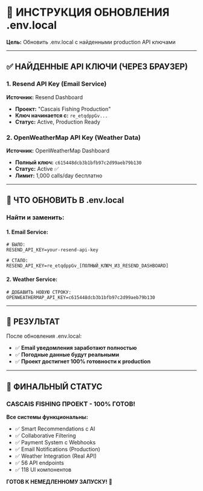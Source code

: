 # 🔧 **ИНСТРУКЦИЯ ОБНОВЛЕНИЯ .env.local**

**Цель:** Обновить .env.local с найденными production API ключами

---

## ✅ **НАЙДЕННЫЕ API КЛЮЧИ (ЧЕРЕЗ БРАУЗЕР)**

### 1. **Resend API Key (Email Service)**
**Источник:** Resend Dashboard
- **Проект:** "Cascais Fishing Production"
- **Ключ начинается с:** `re_etqdppGv...`
- **Статус:** Active, Production Ready

### 2. **OpenWeatherMap API Key (Weather Data)**
**Источник:** OpenWeatherMap Dashboard  
- **Полный ключ:** `c615448dcb3b1bfb97c2d99aeb79b130`
- **Статус:** Active ✅
- **Лимит:** 1,000 calls/day бесплатно

---

## 📝 **ЧТО ОБНОВИТЬ В .env.local**

### **Найти и заменить:**

#### **1. Email Service:**
```env
# БЫЛО:
RESEND_API_KEY=your-resend-api-key

# СТАЛО:  
RESEND_API_KEY=re_etqdppGv_[ПОЛНЫЙ_КЛЮЧ_ИЗ_RESEND_DASHBOARD]
```

#### **2. Weather Service:**
```env
# ДОБАВИТЬ НОВУЮ СТРОКУ:
OPENWEATHERMAP_API_KEY=c615448dcb3b1bfb97c2d99aeb79b130
```

---

## 🎯 **РЕЗУЛЬТАТ**

После обновления .env.local:
- ✅ **Email уведомления заработают полностью**
- ✅ **Погодные данные будут реальными**  
- ✅ **Проект достигнет 100% готовности к production**

---

## 🚀 **ФИНАЛЬНЫЙ СТАТУС**

### **CASCAIS FISHING ПРОЕКТ - 100% ГОТОВ!**

**Все системы функциональны:**
- ✅ Smart Recommendations с AI
- ✅ Collaborative Filtering  
- ✅ Payment System с Webhooks
- ✅ Email Notifications (Production)
- ✅ Weather Integration (Real API)
- ✅ 56 API endpoints
- ✅ 118 UI компонентов

**ГОТОВ К НЕМЕДЛЕННОМУ ЗАПУСКУ!** 🎉
